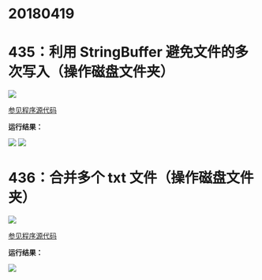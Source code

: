 # 20180419

# 435：利用 StringBuffer 避免文件的多次写入（操作磁盘文件夹）

<img src="http://image.renkaigis.com/keepcoding/2018041901.png">

<a href="https://github.com/renkaigis/KeepCoding/tree/master/2018/04/19" target="_blank">参见程序源代码</a>

**运行结果：**

<img src="http://image.renkaigis.com/keepcoding/2018041902.png">

<img src="http://image.renkaigis.com/keepcoding/2018041903.png">

# 436：合并多个 txt 文件（操作磁盘文件夹）

<img src="http://image.renkaigis.com/keepcoding/2018041904.png">

<a href="https://github.com/renkaigis/KeepCoding/tree/master/2018/04/19" target="_blank">参见程序源代码</a>

**运行结果：**

<img src="http://image.renkaigis.com/keepcoding/2018041905.png">
